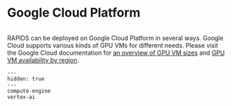 # Google Cloud Platform

```{include} ../../_includes/menus/gcp.md

```

RAPIDS can be deployed on Google Cloud Platform in several ways. Google Cloud supports various kinds of GPU VMs for different needs. Please visit the Google Cloud documentation for [an overview of GPU VM sizes](https://cloud.google.com/compute/docs/gpus) and [GPU VM availability by region](https://cloud.google.com/compute/docs/gpus/gpu-regions-zones).

```{toctree}
---
hidden: true
---
compute-engine
vertex-ai
```
